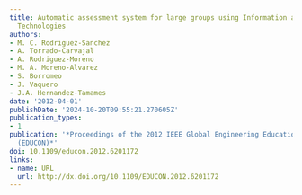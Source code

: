 ```yaml
---
title: Automatic assessment system for large groups using Information and Communication
  Technologies
authors:
- M. C. Rodriguez-Sanchez
- A. Torrado-Carvajal
- A. Rodriguez-Moreno
- M. A. Moreno-Alvarez
- S. Borromeo
- J. Vaquero
- J.A. Hernandez-Tamames
date: '2012-04-01'
publishDate: '2024-10-20T09:55:21.270605Z'
publication_types:
- 1
publication: '*Proceedings of the 2012 IEEE Global Engineering Education Conference
  (EDUCON)*'
doi: 10.1109/educon.2012.6201172
links:
- name: URL
  url: http://dx.doi.org/10.1109/EDUCON.2012.6201172
---
```

